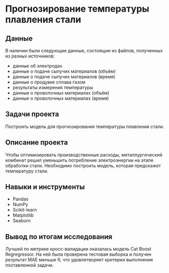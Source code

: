 # Прогнозирование температуры плавления стали

## Данные

В наличии были следующие данные, состоящие из файлов, полученных из разных источников:

- данные об электродах
- данные о подаче сыпучих материалов (объём)
- данные о подаче сыпучих материалов (время)
- данные о продувке сплава газом
- результаты измерения температуры
- данные о проволочных материалах (объём)
- данные о проволочных материалах (время)

## Задачи проекта

Построить модель для прогнозирования температуры плавления стали.

## Описание проекта

Чтобы оптимизировать производственные расходы, металлургический комбинат решил уменьшить потребление электроэнергии на этапе обработки стали. Необходимо построить модель, которая предскажет температуру стали.

## Навыки и инструменты

- Pandas
- NumPy
- Scikit-learn
- Matplotlib
- Seaborn

## Вывод по итогам исследования

Лучшей по метрике кросс-валидации оказалась модель Cat Boost Regregressor. На ней была проверена тестовая выборка и получен результат MAE меньше 6, что удовлетворяет критерии выполнения поставленной задачи.
